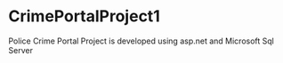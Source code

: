 # CrimePortalProject1
Police Crime Portal Project is developed using asp.net and Microsoft Sql Server
